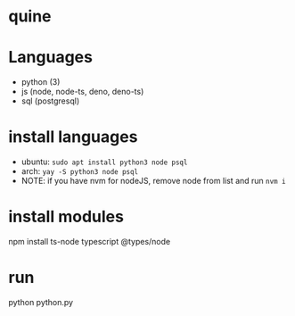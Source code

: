 # quine
# Languages
- python (3)
- js (node, node-ts, deno, deno-ts)
- sql (postgresql)

# install languages
- ubuntu: `sudo apt install python3 node psql`
- arch: `yay -S python3 node psql`
- NOTE: if you have nvm for nodeJS, remove node from list and run `nvm i`

# install modules
npm install ts-node typescript @types/node

# run
python python.py

